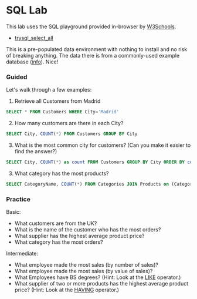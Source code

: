 # SQL Lab

This lab uses the SQL playground provided in-browser by [W3Schools](http://www.w3schools.com/).

 * [trysql_select_all](http://www.w3schools.com/sql/trysql.asp?filename=trysql_select_all)

This is a pre-populated data environment with nothing to install and no risk of breaking anything. The data there is from a commonly-used example database ([info](http://northwinddatabase.codeplex.com/)). Nice!


### Guided

Let's walk through a few examples:

1) Retrieve all Customers from Madrid

```sql
SELECT * FROM Customers WHERE City='Madrid'
```

2) How many customers are there in each City?

```sql
SELECT City, COUNT(*) FROM Customers GROUP BY City
```

3) What is the most common city for customers? (Can you make it easier to find the answer?)

```sql
SELECT City, COUNT(*) as count FROM Customers GROUP BY City ORDER BY count DESC
```

3) What category has the most products?

```sql
SELECT CategoryName, COUNT(*) FROM Categories JOIN Products on (Categories.CategoryID = Products.CategoryID) GROUP BY CategoryName
```


### Practice

Basic:

 * What customers are from the UK?
 * What is the name of the customer who has the most orders?
 * What supplier has the highest average product price?
 * What category has the most orders?

Intermediate:

 * What employee made the most sales (by number of sales)?
 * What employee made the most sales (by value of sales)?
 * What Employees have BS degrees? (Hint: Look at the [LIKE](http://www.w3schools.com/sql/sql_like.asp) operator.)
 * What supplier of two or more products has the highest average product price? (Hint: Look at the [HAVING](http://www.w3schools.com/sql/sql_having.asp) operator.)
